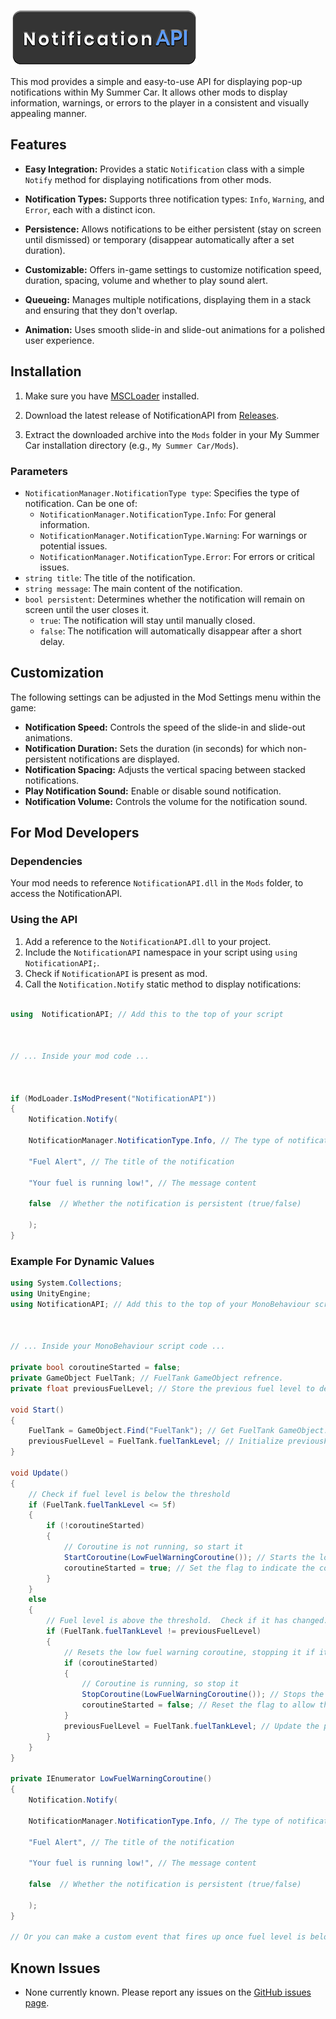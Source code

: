 ![](images/NotificationAPI.png)

This mod provides a simple and easy-to-use API for displaying pop-up notifications within My Summer Car. It allows other mods to display information, warnings, or errors to the player in a consistent and visually appealing manner.


## Features

  

*  **Easy Integration:** Provides a static `Notification` class with a simple `Notify` method for displaying notifications from other mods.

*  **Notification Types:** Supports three notification types: `Info`, `Warning`, and `Error`, each with a distinct icon.

*  **Persistence:** Allows notifications to be either persistent (stay on screen until dismissed) or temporary (disappear automatically after a set duration).

*  **Customizable:** Offers in-game settings to customize notification speed, duration, spacing, volume and whether to play sound alert.

*  **Queueing:** Manages multiple notifications, displaying them in a stack and ensuring that they don't overlap.

*  **Animation:** Uses smooth slide-in and slide-out animations for a polished user experience.

  

## Installation

  

1. Make sure you have [MSCLoader](https://github.com/piotrulos/MSCModLoader) installed.

2. Download the latest release of NotificationAPI from [Releases](https://github.com/RedJohn260/NotificationAPI/releases).

3. Extract the downloaded archive into the `Mods` folder in your My Summer Car installation directory (e.g., `My Summer Car/Mods`).

### Parameters

-   `NotificationManager.NotificationType type`: Specifies the type of notification. Can be one of:
    -   `NotificationManager.NotificationType.Info`: For general information.
    -   `NotificationManager.NotificationType.Warning`: For warnings or potential issues.
    -   `NotificationManager.NotificationType.Error`: For errors or critical issues.
-   `string title`: The title of the notification.
-   `string message`: The main content of the notification.
-   `bool persistent`: Determines whether the notification will remain on screen until the user closes it.
    -   `true`: The notification will stay until manually closed.
    -   `false`: The notification will automatically disappear after a short delay.
## Customization

The following settings can be adjusted in the Mod Settings menu within the game:

-   **Notification Speed:**  Controls the speed of the slide-in and slide-out animations.
-   **Notification Duration:**  Sets the duration (in seconds) for which non-persistent notifications are displayed.
-   **Notification Spacing:**  Adjusts the vertical spacing between stacked notifications.
-   **Play Notification Sound:**  Enable or disable sound notification.
-   **Notification Volume:**  Controls the volume for the notification sound.

## For Mod Developers

### Dependencies

Your mod needs to reference `NotificationAPI.dll` in the `Mods` folder, to access the NotificationAPI.

### Using the API

1.  Add a reference to the `NotificationAPI.dll` to your project.
2.  Include the  `NotificationAPI`  namespace in your script using  `using NotificationAPI;`.
3.  Check if `NotificationAPI` is present as mod.
4.  Call the  `Notification.Notify`  static method to display notifications:
```csharp

using  NotificationAPI; // Add this to the top of your script

  

// ... Inside your mod code ...

  

if (ModLoader.IsModPresent("NotificationAPI"))
{
    Notification.Notify(

    NotificationManager.NotificationType.Info, // The type of notification

    "Fuel Alert", // The title of the notification

    "Your fuel is running low!", // The message content

    false  // Whether the notification is persistent (true/false)

    );
}
```

### Example For Dynamic Values
```csharp
using System.Collections;
using UnityEngine;
using NotificationAPI; // Add this to the top of your MonoBehaviour script

  

// ... Inside your MonoBehaviour script code ...

private bool coroutineStarted = false;
private GameObject FuelTank; // FuelTank GameObject refrence.
private float previousFuelLevel; // Store the previous fuel level to detect changes

void Start()
{
    FuelTank = GameObject.Find("FuelTank"); // Get FuelTank GameObject.
    previousFuelLevel = FuelTank.fuelTankLevel; // Initialize previousFuelLevel at the start
}

void Update()
{
    // Check if fuel level is below the threshold
    if (FuelTank.fuelTankLevel <= 5f)
    {
        if (!coroutineStarted)
        {
            // Coroutine is not running, so start it
            StartCoroutine(LowFuelWarningCoroutine()); // Starts the low fuel warning coroutine
            coroutineStarted = true; // Set the flag to indicate the coroutine is running
        }
    }
    else
    {
        // Fuel level is above the threshold.  Check if it has changed.
        if (FuelTank.fuelTankLevel != previousFuelLevel)
        {
            // Resets the low fuel warning coroutine, stopping it if it's running and resetting the flag.
            if (coroutineStarted)
            {
                // Coroutine is running, so stop it
                StopCoroutine(LowFuelWarningCoroutine()); // Stops the low fuel warning coroutine
                coroutineStarted = false; // Reset the flag to allow the coroutine to be started again
            }
            previousFuelLevel = FuelTank.fuelTankLevel; // Update the previous fuel level
        }
    }
}

private IEnumerator LowFuelWarningCoroutine()
{
    Notification.Notify(

    NotificationManager.NotificationType.Info, // The type of notification

    "Fuel Alert", // The title of the notification

    "Your fuel is running low!", // The message content

    false  // Whether the notification is persistent (true/false)

    );
}

// Or you can make a custom event that fires up once fuel level is below the threshold

```
## Known Issues

-   None currently known. Please report any issues on the [GitHub issues page](https://github.com/RedJohn260/NotificationAPI/issues).

